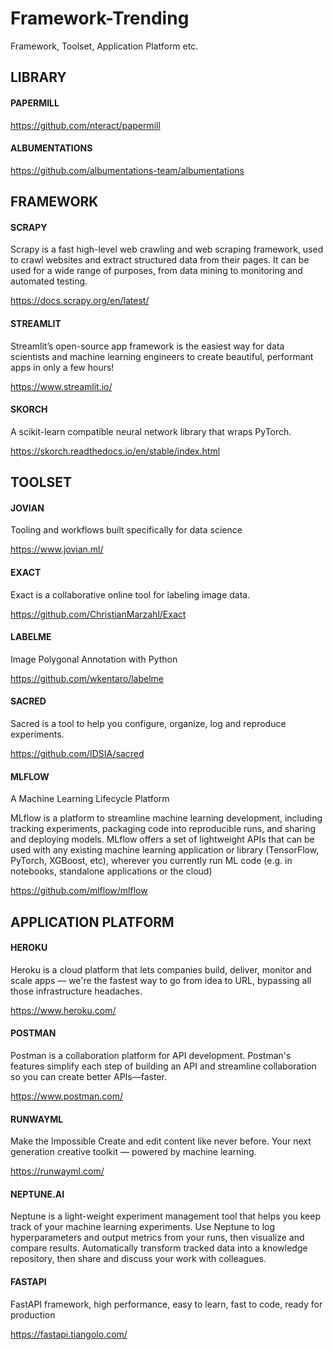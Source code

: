 # Framework-Trending
Framework, Toolset, Application Platform etc.

## LIBRARY


#### PAPERMILL

https://github.com/nteract/papermill

#### ALBUMENTATIONS

https://github.com/albumentations-team/albumentations

## FRAMEWORK

#### SCRAPY

Scrapy is a fast high-level web crawling and web scraping framework, used to crawl websites and extract structured data from their pages. It can be used for a wide range of purposes, from data mining to monitoring and automated testing.

https://docs.scrapy.org/en/latest/

#### STREAMLIT

Streamlit’s open-source app framework is the easiest way for data scientists and machine learning engineers to create beautiful, performant apps in only a few hours!

https://www.streamlit.io/

#### SKORCH

A scikit-learn compatible neural network library that wraps PyTorch.

https://skorch.readthedocs.io/en/stable/index.html

## TOOLSET

#### JOVIAN

Tooling and workflows built specifically for data science

https://www.jovian.ml/

#### EXACT

Exact is a collaborative online tool for labeling image data.

https://github.com/ChristianMarzahl/Exact

#### LABELME

Image Polygonal Annotation with Python

https://github.com/wkentaro/labelme

#### SACRED

Sacred is a tool to help you configure, organize, log and reproduce experiments. 

https://github.com/IDSIA/sacred

#### MLFLOW

A Machine Learning Lifecycle Platform

MLflow is a platform to streamline machine learning development, including tracking experiments, packaging code into reproducible runs, and sharing and deploying models. MLflow offers a set of lightweight APIs that can be used with any existing machine learning application or library (TensorFlow, PyTorch, XGBoost, etc), wherever you currently run ML code (e.g. in notebooks, standalone applications or the cloud)

https://github.com/mlflow/mlflow

## APPLICATION PLATFORM

#### HEROKU

Heroku is a cloud platform that lets companies build, deliver, monitor and scale apps — we're the fastest way to go from idea to URL, bypassing all those infrastructure headaches.

https://www.heroku.com/

#### POSTMAN

Postman is a collaboration platform for API development. Postman's features simplify each step of building an API and streamline collaboration so you can create better APIs—faster.

https://www.postman.com/

#### RUNWAYML

Make the Impossible
Create and edit content like never before.
Your next generation creative toolkit — powered by machine learning.

https://runwayml.com/

#### NEPTUNE.AI

Neptune is a light-weight experiment management tool that helps you keep track of your machine learning experiments.
Use Neptune to log hyperparameters and output metrics from your runs, then visualize and compare results. Automatically transform tracked data into a knowledge repository, then share and discuss your work with colleagues.

#### FASTAPI

FastAPI framework, high performance, easy to learn, fast to code, ready for production

https://fastapi.tiangolo.com/



